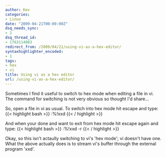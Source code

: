 ```yaml
---
author: Kev
categories:
- Linux
date: "2009-04-21T00:00:00Z"
dsq_needs_sync:
- 1
dsq_thread_id:
- 1763114083
redirect_from: /2009/04/21/using-vi-as-a-hex-editor/
syntaxhighlighter_encoded:
- 1
tags:
- hex
- vi
title: Using vi as a hex editor
url: /using-vi-as-a-hex-editor/
---
```

Sometimes I find it useful to switch to hex mode when editing a file in vi. The command for switching is not very obvious so thought I'd share...

So, open a file in vi as usual. To switch into hex mode hit escape and type:
{{< highlight bash >}}
:%!xxd
{{< / highlight >}}

And when your done and want to exit from hex mode hit escape again and type:
{{< highlight bash >}}
:%!xxd -r
{{< / highlight >}}

Okay, so this isn't actaully switching to vi's 'hex mode'; vi doesn't have one. What the above actually does is to stream vi's buffer through the external program 'xxd'.
